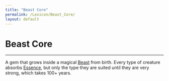 ```yaml
---
title: "Beast Core"
permalink: /Lexicon/Beast_Core/
layout: default
---
```

# Beast Core
---
A gem that grows inside a magical [Beast](Beast.md) from birth. Every type of creature absorbs [Essence](_Lexicon/Essence.md), but only the type they are suited until they are very strong, which takes 100+ years.